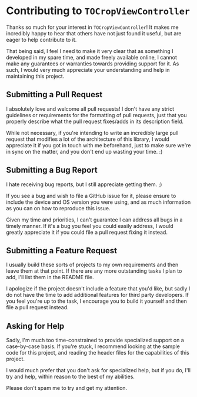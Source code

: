 # Contributing to `TOCropViewController`

Thanks so much for your interest in `TOCropViewController`! It makes me incredibly happy to hear that others have not just found it useful, but are eager to help contribute to it.

That being said, I feel I need to make it very clear that as something I developed in my spare time, and made freely available online, I cannot make any guarantees or warranties towards providing support for it. As such, I would very much appreciate your understanding and help in maintaining this project.

## Submitting a Pull Request
I absolutely love and welcome all pull requests! I don't have any strict guidelines or requirements for the formatting of pull requests, just that you properly describe what the pull request fixes/adds in its description field.

While not necessary, if you're intending to write an incredibly large pull request that modifies a lot of the architecture of this library, I would appreciate it if you got in touch with me beforehand, just to make sure we're in sync on the matter, and you don't end up wasting your time. :)

## Submitting a Bug Report
I hate receiving bug reports, but I still appreciate getting them. ;)

If you see a bug and wish to file a GitHub issue for it, please ensure to include the device and OS version you were using, and as much information as you can on how to reproduce this issue.

Given my time and priorities, I can't guarantee I can address all bugs in a timely manner. If it's a bug you feel you could easily address, I would greatly appreciate it if you could file a pull request fixing it instead.

## Submitting a Feature Request
I usually build these sorts of projects to my own requirements and then leave them at that point. If there are any more outstanding tasks I plan to add, I'll list them in the README file.

I apologize if the project doesn't include a feature that you'd like, but sadly I do not have the time to add additional features for third party developers. If you feel you're up to the task, I encourage you to build it yourself and then file a pull request instead.

## Asking for Help
Sadly, I'm much too time-constrained to provide specialized support on a case-by-case basis. If you're stuck, I recommend looking at the sample code for this project, and reading the header files for the capabilities of this project.

I would much prefer that you don't ask for specialized help, but if you do, I'll try and help, within reason to the best of my abilities.

Please don't spam me to try and get my attention.
